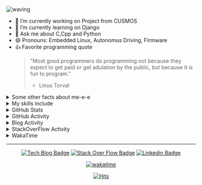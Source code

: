 ![waving](https://capsule-render.vercel.app/api?type=waving&height=200&text=Hi!%20I'm%20Jihun.&fontAlign=70&fontAlignY=40&color=gradient)

- 🔭 I’m currently working on Project from CUSMOS
- 🌱 I’m currently learning on Django
- 💬 Ask me about C,Cpp and Python
- 😄 Pronouns: Embedded Linux, Autonomus Driving, Firmware
- 👍 Favorite programming quote
  > "Most good programmers do programming not because they expect to get paid or get adulation by the public, but because it is fun to program."
  > - Linus Torval

<details>
  <summary>Some other facts about me-e-e</summary>
  <br>
  <div align=center>

  ## Github Profile Trophy
  [![trophy](https://github-profile-trophy.vercel.app/?username=JihunDev&theme=onedark&row=2&column=4&margin-w=10&margin-h=10)](https://github.com/ryo-ma/github-profile-trophy)
  
  ## StackOverFlow
  [![Jihun StackOverflow](https://github-readme-stackoverflow.vercel.app/?userID=5311181&theme=dark)](https://stackoverflow.com/users/5311181/jihun-kim)

  ## Codewars
  ![Codewars Rank](https://www.codewars.com/users/JihunDev/badges/large)
  
  ## Codersrank.io
  <a href="https://profile.codersrank.io/user/jihundev">
    <img width="494px" src="https://cr-ss-service.azurewebsites.net/api/ScreenShot?widget=summary&username=jihundev&layout=horizontal&badges=3&show-avatar=true&min-width=494px&branding=false&style=--bg-color:%23fff;--border:1px%20solid%23e4e2e2;--border-radius:4px;--header-padding:20px;--header-bg-color:%232f80ed;--name-font-size:18px;--name-font-weight:bold;--rank-font-size:14px;--preloader-color:%232f80ed;--badges-padding:20px;--badge-box-shadow:none;--badge-border:1px%20solid%23e4e2e2;--badge-rank-font-size:12px;--badge-location-font-size:12px;--badge-padding:10px;--badge-margin:10px;--badge-icon-size:16px;--badge-technology-font-size:14px;--badge-technology-font-weight:normal)" />
  </a>

  </div>
</details>

<details>
  <summary>My skills include</summary>
  <br>
  <div align=center>
  
  ## Most Used Language
  ![Top Langs](https://github-readme-stats.vercel.app/api/top-langs/?username=JihunDev&layout=compact)
  
  ## My Skills
  
  ### Language
  <img src="https://raw.githubusercontent.com/devicons/devicon/master/icons/embeddedc/embeddedc-original-wordmark.svg" alt="embeddedc" width="40" height="40" />
  <img src="https://raw.githubusercontent.com/devicons/devicon/master/icons/c/c-original.svg" alt="c" width="40" height="40" />
  <img src="https://raw.githubusercontent.com/devicons/devicon/master/icons/cplusplus/cplusplus-original.svg" alt="cplusplus" width="40" height="40" />
  <img src="https://raw.githubusercontent.com/devicons/devicon/master/icons/python/python-original.svg" alt="python" width="40" height="40" />

  ### Framework & Library
  <img src="https://raw.githubusercontent.com/devicons/devicon/master/icons/flask/flask-original.svg" alt="flask" width="40" height="40" />
  <img src="https://raw.githubusercontent.com/devicons/devicon/master/icons/django/django-original.svg" alt="django" width="40" height="40" />
  <img src="https://raw.githubusercontent.com/devicons/devicon/master/icons/tensorflow/tensorflow-original.svg" alt="tensorflow" width="40" height="40" />
  <img src="https://raw.githubusercontent.com/devicons/devicon/master/icons/pandas/pandas-original.svg" alt="pandas" width="40" height="40" />
  <img src="https://raw.githubusercontent.com/devicons/devicon/master/icons/numpy/numpy-original.svg" alt="numpy" width="40" height="40" />

  ### Databases
  <img src="https://raw.githubusercontent.com/devicons/devicon/master/icons/postgresql/postgresql-original.svg" alt="postgresql" width="40" height="40" />

  ### Cloud Servers
  <img src="https://raw.githubusercontent.com/devicons/devicon/master/icons/amazonwebservices/amazonwebservices-original.svg" alt="amazonwebservices" width="40" height="40" />

  ### OS
  <img src="https://raw.githubusercontent.com/devicons/devicon/master/icons/apple/apple-original.svg" alt="apple" width="40" height="40" />
  <img src="https://raw.githubusercontent.com/devicons/devicon/master/icons/ubuntu/ubuntu-plain.svg" alt="ubuntu" width="40" height="40" />

  ### IDE & Tools
  <img src="https://raw.githubusercontent.com/devicons/devicon/master/icons/vim/vim-original.svg" alt="vim" width="40" height="40" />
  <img src="https://raw.githubusercontent.com/devicons/devicon/master/icons/vscode/vscode-original.svg" alt="vscode" width="40" height="40" />
  <img src="https://raw.githubusercontent.com/devicons/devicon/master/icons/git/git-original.svg" alt="git" width="40" height="40" />
  <img src="https://raw.githubusercontent.com/devicons/devicon/master/icons/docker/docker-original.svg" alt="docker" width="40" height="40" />

  ### Business tools
  <img src="https://raw.githubusercontent.com/devicons/devicon/master/icons/github/github-original.svg" alt="github" width="40" height="40" />
  <img src="https://raw.githubusercontent.com/devicons/devicon/master/icons/slack/slack-original.svg" alt="slack" width="40" height="40" />
  <img src="https://raw.githubusercontent.com/devicons/devicon/master/icons/google/google-original.svg" alt="google" width="40" height="40" />
  <img src="https://raw.githubusercontent.com/devicons/devicon/master/icons/figma/figma-original.svg" alt="figma" width="40" height="40" />
  
  </div>
</details>

<details>
  <summary>GitHub Stats</summary>
  <br>
<h2 align="center">My Github Stats</h2>
  <div align=center>

  ![Anurag's GitHub stats](https://github-readme-stats.vercel.app/api?username=JihunDev&theme=dark&show_icons=true)
  
  [![GitHub Streak](https://github-readme-streak-stats.herokuapp.com?user=JihunDev&theme=dark&hide_border=true)](https://git.io/streak-stats)

  </div>
</details>

<details>
  <summary>GitHub Activity</summary>
  <br>

<!--RECENT_ACTIVITY:start-->
1. 📔 Created new repository [JihunDev/Learn-C-Programming](https://github.com/JihunDev/Learn-C-Programming)
2. ⭐ Starred [donnemartin/system-design-primer](https://github.com/donnemartin/system-design-primer)
3. ⭐ Starred [MonitorControl/MonitorControl](https://github.com/MonitorControl/MonitorControl)
4. ⭐ Starred [jyguyomarch/awesome-productivity](https://github.com/jyguyomarch/awesome-productivity)
5. 
6. 
7. 
8. 
9. 
10. 
<!--RECENT_ACTIVITY:end-->

<!--RECENT_ACTIVITY:last_update-->
Last Updated: Saturday, October 23rd, 2021, 1:07:16 PM
<!--RECENT_ACTIVITY:last_update_end-->
  
</details>
  
<details>
  <summary>Blog Activity</summary>
  <br>

<!-- BLOG-POST-LIST:START -->
- [Django Invalid password format or unknown hashing algorithm](https://jihundev.github.io/posts/Django_Invalid_password_format_or_unknown_hashing_algorithm/)
- [Django SystemCheckError System check identified some issues](https://jihundev.github.io/posts/Django-SystemCheckError_System_check_identified_some_issues/)
- [Azure Kincet Sensor DK Ubuntu 설치 방법](https://jihundev.github.io/posts/Install_Azure_Kincet_DK_on_Linux/)
- [Mac Python Version 변경](https://jihundev.github.io/posts/python_Mac_change_version/)
<!-- BLOG-POST-LIST:END -->

</details>

<details>
  <summary>StackOverFlow Activity</summary>
  <br>
 
<!-- STACKOVERFLOW:START -->
- [Comment by Jihun Kim on Car speed measurement using 3-axis accelerometer](https://stackoverflow.com/questions/59171821/car-speed-measurement-using-3-axis-accelerometer/59843250#59843250)
- [Answer by Jihun Kim for dspic33ev Doesn't work after changing pin number](https://stackoverflow.com/questions/59421621/dspic33ev-doesnt-work-after-changing-pin-number/59448909#59448909)
- [dspic33ev Doesn't work after changing pin number](https://stackoverflow.com/questions/59421621/dspic33ev-doesnt-work-after-changing-pin-number)
- [Car speed measurement using 3-axis accelerometer](https://stackoverflow.com/questions/59171821/car-speed-measurement-using-3-axis-accelerometer)
<!-- STACKOVERFLOW:END -->
    
</details>

<details>
  <summary>WakaTime</summary>
  <br>
 
<!--START_SECTION:waka-->
**🐱 My GitHub Data** 

> 🏆 1,268 Contributions in the Year 2021
 > 
> 📦 1.2 MB Used in GitHub's Storage 
 > 
> 💼 Opted to Hire
 > 
> 📜 42 Public Repositories 
 > 
> 🔑 23 Private Repositories  
 > 
**I'm an Early 🐤** 

```text
🌞 Morning    67 commits     ███░░░░░░░░░░░░░░░░░░░░░░   15.26% 
🌆 Daytime    185 commits    ██████████░░░░░░░░░░░░░░░   42.14% 
🌃 Evening    138 commits    ███████░░░░░░░░░░░░░░░░░░   31.44% 
🌙 Night      49 commits     ██░░░░░░░░░░░░░░░░░░░░░░░   11.16%

```
📅 **I'm Most Productive on Friday** 

```text
Monday       56 commits     ███░░░░░░░░░░░░░░░░░░░░░░   12.76% 
Tuesday      66 commits     ███░░░░░░░░░░░░░░░░░░░░░░   15.03% 
Wednesday    48 commits     ██░░░░░░░░░░░░░░░░░░░░░░░   10.93% 
Thursday     66 commits     ███░░░░░░░░░░░░░░░░░░░░░░   15.03% 
Friday       87 commits     █████░░░░░░░░░░░░░░░░░░░░   19.82% 
Saturday     64 commits     ███░░░░░░░░░░░░░░░░░░░░░░   14.58% 
Sunday       52 commits     ███░░░░░░░░░░░░░░░░░░░░░░   11.85%

```


📊 **This Week I Spent My Time On** 

```text
⌚︎ Time Zone: Asia/Seoul

💬 Programming Languages: 
Other                    37 hrs 46 mins      ████████████████████░░░░░   79.58% 
Python                   6 hrs 54 mins       ███░░░░░░░░░░░░░░░░░░░░░░   14.56% 
HTML                     2 hrs 46 mins       █░░░░░░░░░░░░░░░░░░░░░░░░   5.86%

🔥 Editors: 
Unknown Editor           37 hrs 46 mins      ████████████████████░░░░░   79.58% 
VS Code                  9 hrs 41 mins       █████░░░░░░░░░░░░░░░░░░░░   20.42%

🐱‍💻 Projects: 
Unknown Project          37 hrs 46 mins      ████████████████████░░░░░   79.58% 
cusMe_web                9 hrs 41 mins       █████░░░░░░░░░░░░░░░░░░░░   20.42%

💻 Operating System: 
Unknown OS               37 hrs 46 mins      ████████████████████░░░░░   79.58% 
Mac                      9 hrs 41 mins       █████░░░░░░░░░░░░░░░░░░░░   20.42%

```

**I Mostly Code in C** 

```text
C                        12 repos            █████░░░░░░░░░░░░░░░░░░░░   23.08% 
Java                     10 repos            ████░░░░░░░░░░░░░░░░░░░░░   19.23% 
C++                      7 repos             ███░░░░░░░░░░░░░░░░░░░░░░   13.46% 
Python                   7 repos             ███░░░░░░░░░░░░░░░░░░░░░░   13.46% 
JavaScript               6 repos             ███░░░░░░░░░░░░░░░░░░░░░░   11.54%

```



 Last Updated on 22/10/2021
<!--END_SECTION:waka-->
    
</details>

---

<div align="center">

  [![Tech Blog Badge](http://img.shields.io/badge/-Tech%20blog-black?style=flat-square&logo=github&link=https://jihundev.github.io/)](https://jihundev.github.io/)
  [![Stack Over Flow Badge](http://img.shields.io/badge/-StackOverFlow-FE7A16?style=flat-square&logo=stackoverflow&logoColor=white&link=https://stackoverflow.com/users/5311181/jihun-kim?tab=profile)](https://stackoverflow.com/users/5311181/jihun-kim?tab=profile)
  [![Linkedin Badge](https://img.shields.io/badge/-LinkedIn-blue?style=flat-square&logo=Linkedin&logoColor=white&link=https://www.linkedin.com/in/jihun-kim/)](https://www.linkedin.com/in/jihun-kim/) 

</div>

<div align="center">  

  [![wakatime](https://wakatime.com/badge/user/5dbb20ab-159d-49e1-9f66-2dc135f07d80.svg)](https://wakatime.com/@5dbb20ab-159d-49e1-9f66-2dc135f07d80)
</div>

<div align="center">  
  
  [![Hits](https://hits.seeyoufarm.com/api/count/incr/badge.svg?url=https%3A%2F%2Fgithub.com%2FJihunDev)](https://hits.seeyoufarm.com)

</div>
